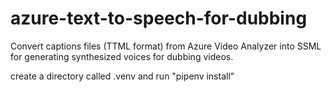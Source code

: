 # azure-text-to-speech-for-dubbing
Convert captions files (TTML format) from Azure Video Analyzer into SSML for generating synthesized voices for dubbing videos. 

create a directory called .venv and run "pipenv install"